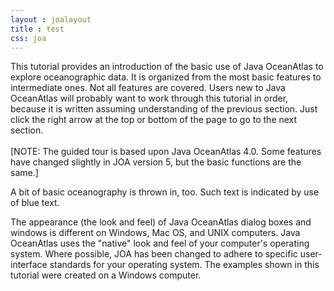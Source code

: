 ```yaml
---
layout : joalayout
title : test
css: joa
---
```

<p>This tutorial provides an introduction of the basic use of Java OceanAtlas to explore oceanographic data. It is organized from the most basic features to intermediate ones. Not all features are covered. Users new to Java OceanAtlas will probably want to work through this tutorial in order, because it is written assuming understanding of the previous section. Just click the right arrow at the top or bottom of the page to go to the next section.<br><br>
	[NOTE: The guided tour is based upon Java OceanAtlas 4.0. Some features have changed slightly in JOA version 5, but the basic functions are the same.]
	<p class="oceanography_text">	A bit of basic oceanography is thrown in, too. Such text is indicated by use of blue text.</p>
	The appearance (the look and feel) of Java OceanAtlas dialog boxes and windows is different on Windows, Mac OS, and UNIX computers. Java OceanAtlas uses the "native" look and feel of your computer's operating system. Where possible, JOA has been changed to adhere to specific user-interface standards for your operating system. The examples shown in this tutorial were created on a Windows computer.</p>

